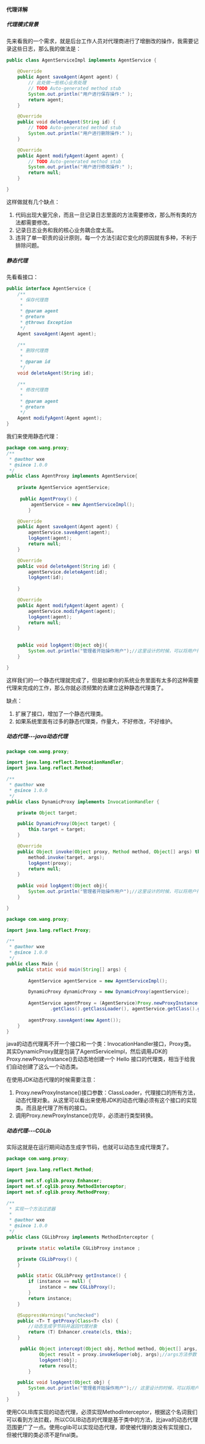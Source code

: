 #### 代理详解

##### 代理模式背景

先来看我的一个需求，就是后台工作人员对代理商进行了增删改的操作，我需要记录这些日志，那么我的做法是：

~~~java
public class AgentServiceImpl implements AgentService {
		
	@Override
	public Agent saveAgent(Agent agent) {
		// 此处做一些核心业务处理
		// TODO Auto-generated method stub
		System.out.println("用户进行保存操作:" );
		return agent;
	}

	@Override
	public void deleteAgent(String id) {
		// TODO Auto-generated method stub
		System.out.println("用户进行删除操作:" );
	}

	@Override
	public Agent modifyAgent(Agent agent) {
		// TODO Auto-generated method stub
		System.out.println("用户进行修改操作:" );
		return null;
	}

}
~~~

这样做就有几个缺点：

1. 代码出现大量冗余，而且一旦记录日志里面的方法需要修改，那么所有类的方法都需要修改。
2. 记录日志业务和我的核心业务耦合度太高。
3. 违背了单一职责的设计原则，每一个方法引起它变化的原因就有多种，不利于排除问题。

##### 静态代理

先看看接口：

~~~java
public interface AgentService {
	/**
	 * 保存代理商
	 * 
	 * @param agent
	 * @return
	 * @throws Exception 
	 */
	Agent saveAgent(Agent agent);

	/**
	 * 删除代理商
	 * 
	 * @param id
	 */
	void deleteAgent(String id);

	/**
	 * 修改代理商
	 * 
	 * @param agent
	 * @return
	 */
	Agent modifyAgent(Agent agent);
}
~~~

我们来使用静态代理：

~~~java
package com.wang.proxy;
/**
 * @author wxe
 * @since 1.0.0
 */
public class AgentProxy implements AgentService{
	
	private AgentService agentService;
	
	 public AgentProxy() {
		 agentService = new AgentServiceImpl();
	    }

	@Override
	public Agent saveAgent(Agent agent) {
		agentService.saveAgent(agent);
		logAgent(agent);
		return null;
	}

	@Override
	public void deleteAgent(String id) {
		agentService.deleteAgent(id);
		logAgent(id);
		
	}

	@Override
	public Agent modifyAgent(Agent agent) {
		agentService.modifyAgent(agent);
		logAgent(agent);
		return null;
	}
	
	
	public void logAgent(Object obj){
		System.out.println("管理者开始操作用户");//这里设计的时候，可以将用户行为传递进来
	}

}

~~~

这样我们的一个静态代理就完成了，但是如果你的系统业务里面有太多的这种需要代理来完成的工作，那么你就必须频繁的去建立这种静态代理类了。

缺点：

1. 扩展了接口，增加了一个静态代理类。
2. 如果系统里面有过多的静态代理类，作量大，不好修改，不好维护。

##### 动态代理---java动态代理

~~~java
package com.wang.proxy;

import java.lang.reflect.InvocationHandler;
import java.lang.reflect.Method;

/**
 * @author wxe
 * @since 1.0.0
 */
public class DynamicProxy implements InvocationHandler {

	private Object target;

	public DynamicProxy(Object target) {
		this.target = target;
	}

	@Override
	public Object invoke(Object proxy, Method method, Object[] args) throws Throwable {
		method.invoke(target, args);
		logAgent(proxy);
		return null;
	}
	
	public void logAgent(Object obj){
		System.out.println("管理者开始操作用户");//这里设计的时候，可以将用户行为传递进来
	}

}

~~~

~~~java
package com.wang.proxy;

import java.lang.reflect.Proxy;

/**
 * @author wxe
 * @since 1.0.0
 */
public class Main {
	public static void main(String[] args) {
		
		AgentService agentService = new AgentServiceImpl();

		DynamicProxy dynamicProxy = new DynamicProxy(agentService);
		
		AgentService agentProxy = (AgentService)Proxy.newProxyInstance(agentService
				.getClass().getClassLoader(), agentService.getClass().getInterfaces(), dynamicProxy);
		
		agentProxy.saveAgent(new Agent());
	}
}

~~~

java的动态代理离不开一个接口和一个类：InvocationHandler接口，Proxy类。其实DynamicProxy就是包装了AgentServiceImpl，然后调用JDK的Proxy.newProxyInstance()去动态地创建一个 Hello 接口的代理类，相当于给我们自动创建了这么一个动态类。

在使用JDK动态代理的时候需要注意：

1. Proxy.newProxyInstance()接口参数：ClassLoader，代理接口的所有方法，动态代理对象。从这里可以看出来使用JDK的动态代理必须有这个接口的实现类。而且是代理了所有的接口。
2. 调用Proxy.newProxyInstance()完毕，必须进行类型转换。

##### 动态代理---CGLib

实际这就是在运行期间动态生成字节码，也就可以动态生成代理类了。

~~~java
package com.wang.proxy;

import java.lang.reflect.Method;

import net.sf.cglib.proxy.Enhancer;
import net.sf.cglib.proxy.MethodInterceptor;
import net.sf.cglib.proxy.MethodProxy;

/**
 * 实现一个方法过滤器
 * 
 * @author wxe
 * @since 1.0.0
 */
public class CGLibProxy implements MethodInterceptor {

	private static volatile CGLibProxy instance ;

	private CGLibProxy() {
	}

	public static CGLibProxy getInstance() {
		if (instance == null) {
			instance = new CGLibProxy();
		}
		return instance;
	}

	@SuppressWarnings("unchecked")
	public <T> T getProxy(Class<T> cls) {
		//动态生成字节码并返回代理对象
		return (T) Enhancer.create(cls, this);
	}

	 public Object intercept(Object obj, Method method, Object[] args, MethodProxy proxy) throws Throwable {
	        Object result = proxy.invokeSuper(obj, args);//args方法参数
	        logAgent(obj);
	        return result;
	    }

	public void logAgent(Object obj) {
		System.out.println("管理者开始操作用户");// 这里设计的时候，可以将用户行为传递进来
	}
}
~~~

使用CGLIB库实现的动态代理，必须实现MethodInterceptor，根据这个名词我们可以看到方法拦截，所以CGLIB动态的代理是基于类中的方法，比java的动态代理范围更广了一点。使用cglib可以实现动态代理，即使被代理的类没有实现接口，但被代理的类必须不是final类。